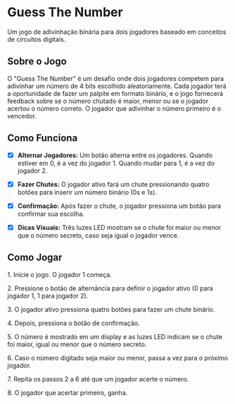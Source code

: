 
# Guess The Number

<p>Um jogo de adivinhação binária para dois jogadores baseado em conceitos de circuitos digitais.</p>


## Sobre o Jogo

<p>O "Guess The Number" é um desafio onde dois jogadores competem para adivinhar um número de 4 bits escolhido aleatoriamente. Cada jogador terá a oportunidade de fazer um palpite em formato binário, e o jogo fornecerá feedback sobre se o número chutado é maior, menor ou se o jogador acertou o número correto. O jogador que adivinhar o número primeiro é o vencedor.</p>


## Como Funciona

- [x] **Alternar Jogadores:** Um botão alterna entre os jogadores. Quando estiver em 0, é a vez do jogador 1. Quando mudar para 1, é a vez do jogador 2.

- [x] **Fazer Chutes:** O jogador ativo fará um chute pressionando quatro botões para inserir um número binário (0s e 1s).

- [x] **Confirmação:** Após fazer o chute, o jogador pressiona um botão para confirmar sua escolha.

- [x] **Dicas Visuais:** Três luzes LED mostram se o chute foi maior ou menor que o número secreto, caso seja igual o jogador vence.


## Como Jogar

  <p>1. Inicie o jogo. O jogador 1 começa.</p>
  <p>2. Pressione o botão de alternância para definir o jogador ativo (0 para jogador 1, 1 para jogador 2).</p>
  <p>3. O jogador ativo pressiona quatro botões para fazer um chute binário.</p>
  <p>4. Depois, pressiona o botão de confirmação.</p>
  <p>5. O número é mostrado em um display e as luzes LED indicam se o chute foi maior, igual ou menor que o número secreto.</p>
  <p>6. Caso o número digitado seja maior ou menor, passa a vez para o próximo jogador.</p>
  <p>7. Repita os passos 2 a 6 até que um jogador acerte o número.</p>
  <p>8. O jogador que acertar primeiro, ganha.</p>

